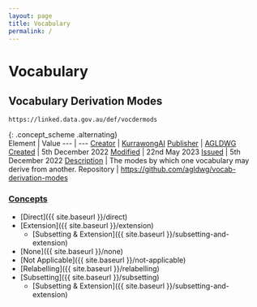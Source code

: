 ```yaml
---
layout: page
title: Vocabulary
permalink: /
---
```

# Vocabulary

## Vocabulary Derivation Modes

`https://linked.data.gov.au/def/vocdermods`

{: .concept_scheme .alternating}  
Element | Value
--- | ---
[Creator](https://www.dublincore.org/specifications/dublin-core/dcmi-terms/#http://purl.org/dc/terms/creator) | [KurrawongAI](https://kurrawong.ai)
[Publisher](https://www.dublincore.org/specifications/dublin-core/dcmi-terms/#http://purl.org/dc/terms/publisher) | [AGLDWG](https://linked.data.gov.au/org/agldwg)
[Created](https://www.dublincore.org/specifications/dublin-core/dcmi-terms/#http://purl.org/dc/terms/created) | 5th December 2022
[Modified](https://www.dublincore.org/specifications/dublin-core/dcmi-terms/#http://purl.org/dc/terms/modified) | 22nd May 2023
[Issued](https://www.dublincore.org/specifications/dublin-core/dcmi-terms/#http://purl.org/dc/terms/issued) | 5th December 2022
[Description](https://www.dublincore.org/specifications/dublin-core/dcmi-terms/#http://purl.org/dc/terms/description) | The modes by which one vocabulary may derive from another.
Repository | <https://github.com/agldwg/vocab-derivation-modes>

### [Concepts](https://www.w3.org/TR/skos-reference/#concepts)

* [Direct]({{ site.baseurl }}/direct)
* [Extension]({{ site.baseurl }}/extension)
    * [Subsetting & Extension]({{ site.baseurl }}/subsetting-and-extension)
* [None]({{ site.baseurl }}/none)
* [Not Applicable]({{ site.baseurl }}/not-applicable)
* [Relabelling]({{ site.baseurl }}/relabelling)
* [Subsetting]({{ site.baseurl }}/subsetting)
    * [Subsetting & Extension]({{ site.baseurl }}/subsetting-and-extension)
